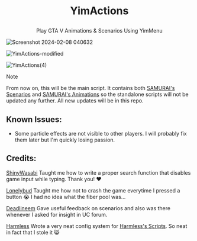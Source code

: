# <p align="center"> YimActions </p>
<p align="center"> Play GTA V Animations &amp; Scenarios Using YimMenu </p>

![Screenshot 2024-02-08 040632](https://github.com/xesdoog/YimActions/assets/66764345/9bdde22d-0efa-4d6c-8385-6c0be1d79a99)

![YimActions-modified](https://github.com/xesdoog/YimActions/assets/66764345/1ee2afb0-cf41-47d1-bfa5-cdcbf222025a)


![YimActions(4)](https://github.com/xesdoog/YimActions/assets/66764345/e26f12c0-d1de-41ea-a2c1-df23c79deb8b)

> [!NOTE]
> From now on, this will be the main script. It contains both [SAMURAI's Scenarios](https://github.com/YimMenu-Lua/SAMURAI-Scenarios) and [SAMURAI's Animations](https://github.com/YimMenu-Lua/SAMURAI-Animations) so the standalone scripts will not be updated any further. All new updates will be in this repo.

## Known Issues:

- Some particle effects are not visible to other players. I will probably fix them later but I'm quickly losing passion.

## Credits:

[ShinyWasabi](https://github.com/ShinyWasabi) 
Taught me how to write a proper search function that disables game input while typing. Thank you! ❤️

[Lonelybud](https://github.com/lonelybud) 
Taught me how not to crash the game everytime I pressed a button 😭 I had no idea what the fiber pool was...

[Deadlineem](https://github.com/deadlineem) Gave useful feedback on scenarios and also was there whenever I asked for insight in UC forum.

[Harmless](https://github.com/Harmless05) 
Wrote a very neat config system for [Harmless's Scripts](https://github.com/YimMenu-Lua/Harmless-Scripts). So neat in fact that I stole it 😸
